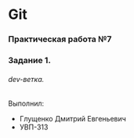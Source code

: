 # Git

### Практическая работа №7

### Задание 1.

###### dev-ветка.

Выполнил:

- Глущенко Дмитрий Евгеньевич
- УВП-313
